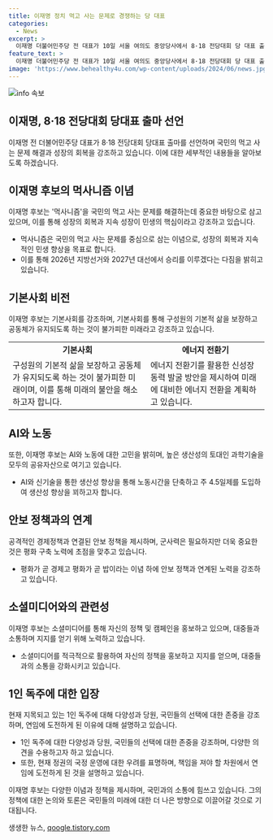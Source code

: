 ```yaml
---
title: 이재명 정치 먹고 사는 문제로 경쟁하는 당 대표
categories:
  - News
excerpt: >
  이재명 더불어민주당 전 대표가 10일 서울 여의도 중앙당사에서 8·18 전당대회 당 대표 출마를 선언했다. 이후보는 기본사회 비전과 에너지 전환기를 강조하며, 2026년 지방선거와 2027년 대선에서의 승리를 다짐하고 있다. 불안한 미래를 바꾸기 위한 소득 보장 및 에너지 패러다임 전환을 주장하며, AI와 신기술을 통한 생산성 향상과 노동시간 단축으로 연결지었다. 안보문제와의 연결과 다양성 필요성을 강조하며, 저는 다양성이 당연히 필요하다고 밝혔다.
feature_text: >
  이재명 더불어민주당 전 대표가 10일 서울 여의도 중앙당사에서 8·18 전당대회 당 대표 출마를 선언했다. 이후보는 기본사회 비전과 에너지 전환기를 강조하며, 2026년 지방선거와 2027년 대선에서의 승리를 다짐하고 있다. 불안한 미래를 바꾸기 위한 소득 보장 및 에너지 패러다임 전환을 주장하며, AI와 신기술을 통한 생산성 향상과 노동시간 단축으로 연결지었다. 안보문제와의 연결과 다양성 필요성을 강조하며, 저는 다양성이 당연히 필요하다고 밝혔다.
image: 'https://www.behealthy4u.com/wp-content/uploads/2024/06/news.jpg'
---
```


<p><img src="https://www.behealthy4u.com/wp-content/uploads/2024/06/news.jpg" alt="info 속보" /></p>

<h2>이재명, 8·18 전당대회 당대표 출마 선언</h2>

<p data-ke-size="size16">이재명 전 더불어민주당 대표가 8·18 전당대회 당대표 출마를 선언하며 국민의 먹고 사는 문제 해결과 성장의 회복을 강조하고 있습니다. 이에 대한 세부적인 내용들을 알아보도록 하겠습니다.</p>

<h2>이재명 후보의 먹사니즘 이념</h2>

<p data-ke-size="size16">이재명 후보는 '먹사니즘'을 국민의 먹고 사는 문제를 해결하는데 중요한 바탕으로 삼고 있으며, 이를 통해 성장의 회복과 지속 성장이 민생의 핵심이라고 강조하고 있습니다.</p>

<ul>
  <li>먹사니즘은 국민의 먹고 사는 문제를 중심으로 삼는 이념으로, 성장의 회복과 지속적인 민생 향상을 목표로 합니다.</li>
  <li>이를 통해 2026년 지방선거와 2027년 대선에서 승리를 이루겠다는 다짐을 밝히고 있습니다.</li>
</ul>

<h2>기본사회 비전</h2>

<p data-ke-size="size16">이재명 후보는 기본사회를 강조하며, 기본사회를 통해 구성원의 기본적 삶을 보장하고 공동체가 유지되도록 하는 것이 불가피한 미래라고 강조하고 있습니다.</p>

<table>
  <tr>
    <td style="text-align: center; height: 17px;"><b>기본사회</b></td>
    <td style="text-align: center; height: 17px;"><b>에너지 전환기</b></td>
  </tr>
  <tr>
    <td>구성원의 기본적 삶을 보장하고 공동체가 유지되도록 하는 것이 불가피한 미래이며, 이를 통해 미래의 불안을 해소하고자 합니다.</td>
    <td>에너지 전환기를 활용한 신성장동력 발굴 방안을 제시하여 미래에 대비한 에너지 전환을 계획하고 있습니다.</td>
  </tr>
</table>

<h2>AI와 노동</h2>

<p data-ke-size="size16">또한, 이재명 후보는 AI와 노동에 대한 고민을 밝히며, 높은 생산성의 토대인 과학기술을 모두의 공유자산으로 여기고 있습니다.</p>

<ul>
  <li>AI와 신기술을 통한 생산성 향상을 통해 노동시간을 단축하고 주 4.5일제를 도입하여 생산성 향상을 꾀하고자 합니다.</li>
</ul>

<h2>안보 정책과의 연계</h2>

<p data-ke-size="size16">공격적인 경제정책과 연결된 안보 정책을 제시하며, 군사력은 필요하지만 더욱 중요한 것은 평화 구축 노력에 초점을 맞추고 있습니다.</p>

<ul>
  <li>평화가 곧 경제고 평화가 곧 밥이라는 이념 하에 안보 정책과 연계된 노력을 강조하고 있습니다.</li>
</ul>

<h2>소셜미디어와의 관련성</h2>

<p data-ke-size="size16">이재명 후보는 소셜미디어를 통해 자신의 정책 및 캠페인을 홍보하고 있으며, 대중들과 소통하며 지지를 얻기 위해 노력하고 있습니다.</p>

<ul>
  <li>소셜미디어를 적극적으로 활용하여 자신의 정책을 홍보하고 지지를 얻으며, 대중들과의 소통을 강화시키고 있습니다.</li>
</ul>

<h2>1인 독주에 대한 입장</h2>

<p data-ke-size="size16">현재 지목되고 있는 1인 독주에 대해 다양성과 당원, 국민들의 선택에 대한 존중을 강조하며, 연임에 도전하게 된 이유에 대해 설명하고 있습니다.</p>

<ul>
  <li>1인 독주에 대한 다양성과 당원, 국민들의 선택에 대한 존중을 강조하며, 다양한 의견을 수용하고자 하고 있습니다.</li>
  <li>또한, 현재 정권의 국정 운영에 대한 우려를 표명하며, 책임을 져야 할 차원에서 연임에 도전하게 된 것을 설명하고 있습니다.</li>
</ul>

<p data-ke-size="size16">이재명 후보는 다양한 이념과 정책을 제시하며, 국민과의 소통에 힘쓰고 있습니다. 그의 정책에 대한 논의와 토론은 국민들의 미래에 대한 더 나은 방향으로 이끌어갈 것으로 기대됩니다.</p>
생생한 뉴스, <a href="https://qoogle.tistory.com" rel="dofollow">qoogle.tistory.com</a>


